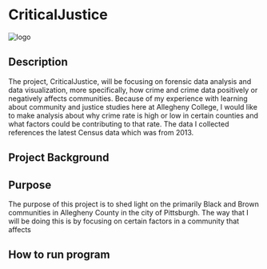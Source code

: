 # CriticalJustice
 
![logo](/home/ojof/Documents/COMP/CriticalJustice/src/Logo.png)

## Description 
The project, CriticalJustice, will be focusing on forensic data analysis and data visualization, more specifically, how crime and crime data positively or negatively affects communities. Because of my experience with learning about community and justice studies here at Allegheny College, I would like to make analysis about why crime rate is high or low in certain counties and what factors could be contributing to that rate. The data I collected references the latest Census data which was from 2013.

## Project Background

## Purpose
The purpose of this project is to shed light on the primarily Black and Brown communities in Allegheny County in the city of Pittsburgh. The way that I will be doing this is by focusing on certain factors in a community that affects 

## How to run program
